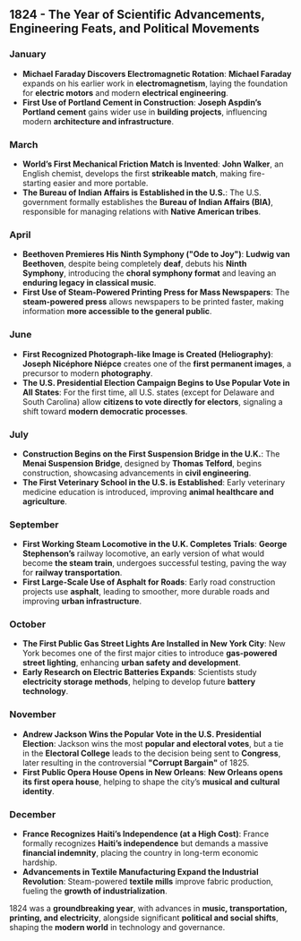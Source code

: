 ## **1824 - The Year of Scientific Advancements, Engineering Feats, and Political Movements**  

### **January**  
- **Michael Faraday Discovers Electromagnetic Rotation**: **Michael Faraday** expands on his earlier work in **electromagnetism**, laying the foundation for **electric motors** and modern **electrical engineering**.  
- **First Use of Portland Cement in Construction**: **Joseph Aspdin’s Portland cement** gains wider use in **building projects**, influencing modern **architecture and infrastructure**.  

### **March**  
- **World’s First Mechanical Friction Match is Invented**: **John Walker**, an English chemist, develops the first **strikeable match**, making fire-starting easier and more portable.  
- **The Bureau of Indian Affairs is Established in the U.S.**: The U.S. government formally establishes the **Bureau of Indian Affairs (BIA)**, responsible for managing relations with **Native American tribes**.  

### **April**  
- **Beethoven Premieres His Ninth Symphony ("Ode to Joy")**: **Ludwig van Beethoven**, despite being completely **deaf**, debuts his **Ninth Symphony**, introducing the **choral symphony format** and leaving an **enduring legacy in classical music**.  
- **First Use of Steam-Powered Printing Press for Mass Newspapers**: The **steam-powered press** allows newspapers to be printed faster, making information **more accessible to the general public**.  

### **June**  
- **First Recognized Photograph-like Image is Created (Heliography)**: **Joseph Nicéphore Niépce** creates one of the **first permanent images**, a precursor to modern **photography**.  
- **The U.S. Presidential Election Campaign Begins to Use Popular Vote in All States**: For the first time, all U.S. states (except for Delaware and South Carolina) allow **citizens to vote directly for electors**, signaling a shift toward **modern democratic processes**.  

### **July**  
- **Construction Begins on the First Suspension Bridge in the U.K.**: The **Menai Suspension Bridge**, designed by **Thomas Telford**, begins construction, showcasing advancements in **civil engineering**.  
- **The First Veterinary School in the U.S. is Established**: Early veterinary medicine education is introduced, improving **animal healthcare and agriculture**.  

### **September**  
- **First Working Steam Locomotive in the U.K. Completes Trials**: **George Stephenson’s** railway locomotive, an early version of what would become **the steam train**, undergoes successful testing, paving the way for **railway transportation**.  
- **First Large-Scale Use of Asphalt for Roads**: Early road construction projects use **asphalt**, leading to smoother, more durable roads and improving **urban infrastructure**.  

### **October**  
- **The First Public Gas Street Lights Are Installed in New York City**: New York becomes one of the first major cities to introduce **gas-powered street lighting**, enhancing **urban safety and development**.  
- **Early Research on Electric Batteries Expands**: Scientists study **electricity storage methods**, helping to develop future **battery technology**.  

### **November**  
- **Andrew Jackson Wins the Popular Vote in the U.S. Presidential Election**: Jackson wins the most **popular and electoral votes**, but a tie in the **Electoral College** leads to the decision being sent to **Congress**, later resulting in the controversial **"Corrupt Bargain"** of 1825.  
- **First Public Opera House Opens in New Orleans**: **New Orleans opens its first opera house**, helping to shape the city’s **musical and cultural identity**.  

### **December**  
- **France Recognizes Haiti’s Independence (at a High Cost)**: France formally recognizes **Haiti’s independence** but demands a massive **financial indemnity**, placing the country in long-term economic hardship.  
- **Advancements in Textile Manufacturing Expand the Industrial Revolution**: Steam-powered **textile mills** improve fabric production, fueling the **growth of industrialization**.  

1824 was a **groundbreaking year**, with advances in **music, transportation, printing, and electricity**, alongside significant **political and social shifts**, shaping the **modern world** in technology and governance.
